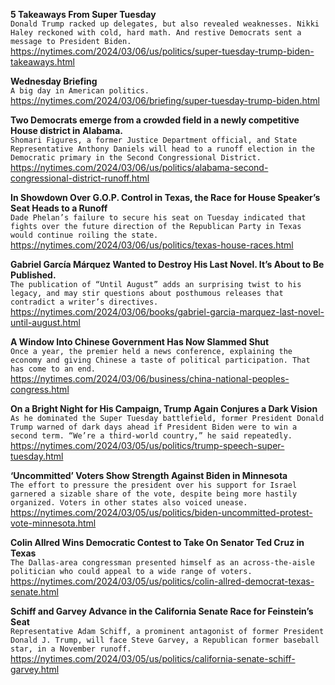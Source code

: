 **5 Takeaways From Super Tuesday**\
`Donald Trump racked up delegates, but also revealed weaknesses. Nikki Haley reckoned with cold, hard math. And restive Democrats sent a message to President Biden.`\
https://nytimes.com/2024/03/06/us/politics/super-tuesday-trump-biden-takeaways.html

**Wednesday Briefing**\
`A big day in American politics.`\
https://nytimes.com/2024/03/06/briefing/super-tuesday-trump-biden.html

**Two Democrats emerge from a crowded field in a newly competitive House district in Alabama.**\
`Shomari Figures, a former Justice Department official, and State Representative Anthony Daniels will head to a runoff election in the Democratic primary in the Second Congressional District.`\
https://nytimes.com/2024/03/06/us/politics/alabama-second-congressional-district-runoff.html

**In Showdown Over G.O.P. Control in Texas, the Race for House Speaker’s Seat Heads to a Runoff**\
`Dade Phelan’s failure to secure his seat on Tuesday indicated that fights over the future direction of the Republican Party in Texas would continue roiling the state.`\
https://nytimes.com/2024/03/06/us/politics/texas-house-races.html

**Gabriel García Márquez Wanted to Destroy His Last Novel. It’s About to Be Published.**\
`The publication of “Until August” adds an surprising twist to his legacy, and may stir questions about posthumous releases that contradict a writer’s directives.`\
https://nytimes.com/2024/03/06/books/gabriel-garcia-marquez-last-novel-until-august.html

**A Window Into Chinese Government Has Now Slammed Shut**\
`Once a year, the premier held a news conference, explaining the economy and giving Chinese a taste of political participation. That has come to an end.`\
https://nytimes.com/2024/03/06/business/china-national-peoples-congress.html

**On a Bright Night for His Campaign, Trump Again Conjures a Dark Vision**\
`As he dominated the Super Tuesday battlefield, former President Donald Trump warned of dark days ahead if President Biden were to win a second term. “We’re a third-world country,” he said repeatedly.`\
https://nytimes.com/2024/03/05/us/politics/trump-speech-super-tuesday.html

**‘Uncommitted’ Voters Show Strength Against Biden in Minnesota**\
`The effort to pressure the president over his support for Israel garnered a sizable share of the vote, despite being more hastily organized. Voters in other states also voiced unease.`\
https://nytimes.com/2024/03/05/us/politics/biden-uncommitted-protest-vote-minnesota.html

**Colin Allred Wins Democratic Contest to Take On Senator Ted Cruz in Texas**\
`The Dallas-area congressman presented himself as an across-the-aisle politician who could appeal to a wide range of voters.`\
https://nytimes.com/2024/03/05/us/politics/colin-allred-democrat-texas-senate.html

**Schiff and Garvey Advance in the California Senate Race for Feinstein’s Seat**\
`Representative Adam Schiff, a prominent antagonist of former President Donald J. Trump, will face Steve Garvey, a Republican former baseball star, in a November runoff.`\
https://nytimes.com/2024/03/05/us/politics/california-senate-schiff-garvey.html

